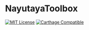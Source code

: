 
# NayutayaToolbox

[![MIT License](https://img.shields.io/badge/License-MIT-blue.svg?style=flat-square)](https://github.com/nayutaya/nayutaya-toolbox-swift/blob/master/LICENSE.txt)
[![Carthage Compatible](https://img.shields.io/badge/Carthage-compatible-4BC51D.svg?style=flat-square)](https://github.com/nayutaya/nayutaya-toolbox-swift)
